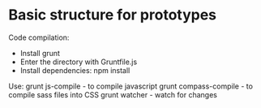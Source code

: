 Basic structure for prototypes
=============================

Code compilation:

- Install grunt 
- Enter the directory with Gruntfile.js
- Install dependencies: npm install

Use:
grunt js-compile - to compile javascript
grunt compass-compile - to compile sass files into CSS
grunt watcher - watch for changes


